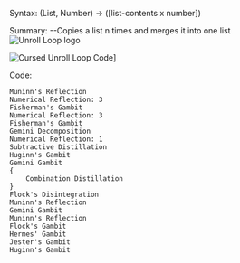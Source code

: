 Syntax:
(List, Number) -> (\[list-contents x number])

Summary:
\--Copies a list n times and merges it into one list
![Unroll Loop logo](Unroll%20Loop%20logo.png)

![Cursed Unroll Loop Code](Cursed%20Unroll%20Loop%20Code.png)]

Code:
```
Muninn's Reflection
Numerical Reflection: 3
Fisherman's Gambit
Numerical Reflection: 3
Fisherman's Gambit
Gemini Decomposition
Numerical Reflection: 1
Subtractive Distillation
Huginn's Gambit
Gemini Gambit
{
	Combination Distillation
}
Flock's Disintegration
Muninn's Reflection
Gemini Gambit
Muninn's Reflection
Flock's Gambit
Hermes' Gambit
Jester's Gambit
Huginn's Gambit
```
